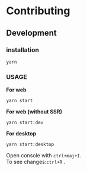 # Contributing

## Development

### installation

```
yarn
```

### USAGE

**For web**

```
yarn start
```

**For web (without SSR)**

```
yarn start:dev
```

**For desktop**

```
yarn start:desktop
```

Open console with `ctrl+maj+I`.  
To see changes:`ctrl+R` .
